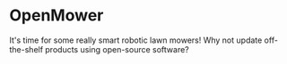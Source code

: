 # OpenMower
It's time for some really smart robotic lawn mowers! Why not update off-the-shelf products using open-source software?
